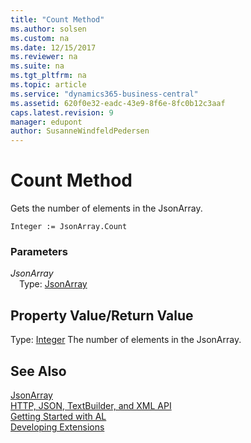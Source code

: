 ```yaml
---
title: "Count Method"
ms.author: solsen
ms.custom: na
ms.date: 12/15/2017
ms.reviewer: na
ms.suite: na
ms.tgt_pltfrm: na
ms.topic: article
ms.service: "dynamics365-business-central"
ms.assetid: 620f0e32-eadc-43e9-8f6e-8fc0b12c3aaf
caps.latest.revision: 9
manager: edupont
author: SusanneWindfeldPedersen
---
```


 

# Count Method
Gets the number of elements in the JsonArray.

```
Integer := JsonArray.Count
```

### Parameters
*JsonArray*  
&emsp;Type: [JsonArray](jsonarray-class.md)

## Property Value/Return Value
Type: [Integer](../datatypes/devenv-integer-data-type.md)
The number of elements in the JsonArray.

## See Also
[JsonArray](jsonarray-class.md)  
[HTTP, JSON, TextBuilder, and XML API](../devenv-restapi-overview.md)  
[Getting Started with AL](../devenv-get-started.md)  
[Developing Extensions](../devenv-dev-overview.md)
